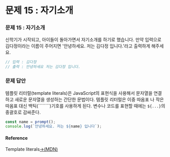# 문제 15 : 자기소개

### 문제 15 : 자기소개

신학기가 시작되고, 아이들이 돌아가면서 자기소개를 하기로 했습니다. 만약 입력으로 김다정이라는 이름이 주어지면 '안녕하세요. 저는 김다정 입니다.'라고 출력하게 해주세요.

```javascript
// 입력 : 김다정
// 출력 : 안녕하세요 저는 김다정 입니다.
```

### 문제 답안

템플릿 리터럴\(template literals\)은 JavaScript의 표현식을 사용해서 문자열을 연결하고 새로운 문자열을 생성하는 간단한 문법이다. 템플릿 리터럴은 이중 따옴표 나 작은 따옴표 대신 백틱\(````````\)기호를 사용하게 된다. 변수나 코드를 표현할 때에는 `${...}`의 중괄호로 감싸준다.

```javascript
const name = prompt();
console.log(`안녕하세요. 저는 ${name} 입니다`);
```

#### Reference

Template literals[→\(MDN\)](https://developer.mozilla.org/ko/docs/Web/JavaScript/Reference/Template_literals)

